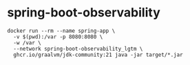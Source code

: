 # spring-boot-observability

```shell
docker run --rm --name spring-app \
  -v $(pwd):/var -p 8080:8080 \
  -w /var \
  --network spring-boot-observability_lgtm \
  ghcr.io/graalvm/jdk-community:21 java -jar target/*.jar
```